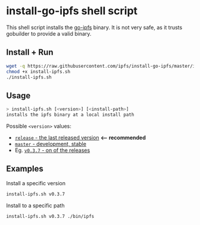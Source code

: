 # install-go-ipfs shell script

This shell script installs the [go-ipfs](https://github.com/ipfs/go-ipfs) binary. It is not very safe, as it trusts gobuilder to provide a valid binary.

## Install + Run

```sh
wget -q https://raw.githubusercontent.com/ipfs/install-go-ipfs/master/install-ipfs.sh
chmod +x install-ipfs.sh
./install-ipfs.sh
```

## Usage

```sh
> install-ipfs.sh [<version>] [<install-path>]
installs the ipfs binary at a local install path
```

Possible `<version>` values:
- [`release` - the last released version](https://gobuilder.me/github.com/ipfs/go-ipfs/cmd/ipfs?branch=release)  **<-- recommended**
- [`master` - development, stable](https://gobuilder.me/github.com/ipfs/go-ipfs/cmd/ipfs?branch=master)
- Eg. [`v0.3.7` - on of the releases](https://github.com/ipfs/go-ipfs/releases) 

## Examples

Install a specific version
```sh
install-ipfs.sh v0.3.7
```

Install to a specific path
```sh
install-ipfs.sh v0.3.7 ./bin/ipfs
```

